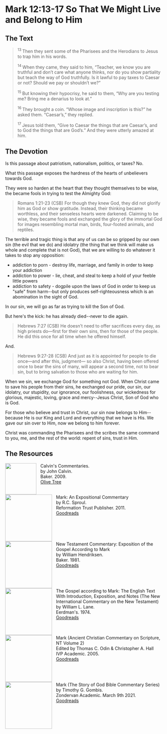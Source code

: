 # Mark 12:13-17 So That We Might Live and Belong to Him

## The Text

><sup> 13 </sup> Then they sent some of the Pharisees and the Herodians to Jesus to trap him in his words. 
>
><sup> 14 </sup> When they came, they said to him, “Teacher, we know you are truthful and don’t care what anyone thinks, nor do you show partiality but teach the way of God truthfully. Is it lawful to pay taxes to Caesar or not? Should we pay or shouldn’t we?” 
>
><sup> 15 </sup> But knowing their hypocrisy, he said to them, “Why are you testing me? Bring me a denarius to look at.” 
>
><sup> 16 </sup> They brought a coin. “Whose image and inscription is this?” he asked them. “Caesar’s,” they replied. 
>
><sup> 17 </sup> Jesus told them, “Give to Caesar the things that are Caesar’s, and to God the things that are God’s.” And they were utterly amazed at him. 

## The Devotion

Is this passage about patriotism, nationalism, politics, or taxes? No.

What this passage exposes the hardness of the hearts of unbelievers towards God.

They were so harden at the heart that they thought themselves to be wise, the became fools in trying to test the Almighty God:

>Romans 1:21-23 (CSB) For though they knew God, they did not glorify him as God or show gratitude. Instead, their thinking became worthless, and their senseless hearts were darkened. Claiming to be wise, they became fools and exchanged the glory of the immortal God for images resembling mortal man, birds, four-footed animals, and reptiles.

The terrible and tragic thing is that any of us can be so gripped by our own sin (the evil that we do) and idolatry (the thing that we think will make us whole and complete that is not God), that we are willing to do whatever it takes to stop any opposition:

 - addiction to porn - destroy life, marriage, and family in order to keep your addiction
 - addiction to power - lie, cheat, and steal to keep a hold of your feeble little powers
 - addiction to safety - dogpile upon the laws of God in order to keep us "safe" from harm--but only produces self-righteousness which is an abomination in the sight of God.

In our sin, we will go as far as trying to kill the Son of God.

But here's the kick: he has already died--never to die again.

>Hebrews 7:27 (CSB) He doesn’t need to offer sacrifices every day, as high priests do—first for their own sins, then for those of the people. He did this once for all time when he offered himself.

And.

>Hebrews 9:27-28 (CSB) And just as it is appointed for people to die once—and after this, judgment— so also Christ, having been offered once to bear the sins of many, will appear a second time, not to bear sin, but to bring salvation to those who are waiting for him.

When we sin, we exchange God for something not God. When Christ came to save his people from their sins, he exchanged our pride, our sin, our idolatry, our stupidity, our ignorance, our foolishness, our wickedness for glorious, majestic, loving, grace and mercy--Jesus Christ, Son of God who is God.

For those who believe and trust in Christ, our sin now belongs to Him--because He is our King and Lord and everything that we have is His. We gave our sin over to Him, now we belong to him forever.

Christ was commanding the Pharisees and the scribes the same command to you, me, and the rest of the world: repent of sins, trust in Him.

## The Resources

<p style="clear:both;">

<img src="/images/commentary-calvin-set-portrait.jpg" align="left" width="100" style="padding-right: 10px" />Calvin's Commentaries.  
by John Calvin.  
Baker. 2009.  
[Olive Tree](https://www.olivetree.com/store/product.php?productid=17517)

<p style="clear:both;">

<img src="/images/commentary-mark-sproul.jpg" align="left" width="150" style="padding-right: 10px" />Mark: An Expositional Commentary  
by R.C. Sproul.  
Reformation Trust Publisher. 2011.  
[Goodreads](https://www.goodreads.com/book/show/13329901-mark?ac=1&from_search=true&qid=AjPCOwNAXj&rank=1)

<p style="clear:both;">

<img src="/images/commentary-mark-hendriksen.jpg" align="left" width="150" style="padding-right: 10px" />New Testament Commentary: Exposition of the Gospel According to Mark  
by William Hendriksen.  
Baker. 1981.  
[Goodreads](https://www.goodreads.com/book/show/2365098.Mark)

<p style="clear:both;">

<img src="/images/commentary-mark-lane.jpg" align="left" width="150" style="padding-right: 10px" />The Gospel according to Mark: The English Text With Introduction, Exposition, and Notes (The New International Commentary on the New Testament)  
by William L. Lane.  
Eerdman's. 1974.  
[Goodreads](https://www.goodreads.com/book/show/978619.The_Gospel_of_Mark?from_search=true&from_srp=true&qid=UOUMUiJ7z4&rank=2)

<p style="clear:both;">

<img src="/images/commentary-mark-oden.jpg" align="left" width="150" style="padding-right: 10px" />Mark (Ancient Christian Commentary on Scripture, NT Volume 2)  
Edited by Thomas C. Odin & Christopher A. Hall  
IVP Academic. 2005.  
[Goodreads](https://www.goodreads.com/book/show/33015669-mark)

<p style="clear:both;">

<img src="/images/commentary-mark-gombis.jpg" align="left" width="150" style="padding-right: 10px" />Mark (The Story of God Bible Commentary Series)  
by Timothy G. Gombis.   
Zondervan Academic. March 9th 2021.  
[Goodreads](https://www.goodreads.com/book/show/54287613-mark)

<p style="clear:both;">
